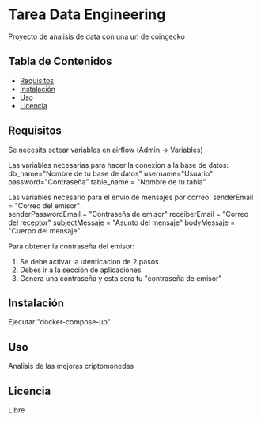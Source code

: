 # Tarea Data Engineering

Proyecto de analisis de data con una url de coingecko

## Tabla de Contenidos

- [Requisitos](#Requisitos)
- [Instalación](#instalación)
- [Uso](#uso)
- [Licencia](#licencia)

## Requisitos
Se necesita setear variables en airflow (Admin -> Variables)

Las variables necesarias para hacer la conexion a la base de datos: 
    db_name="Nombre de tu base de datos"
    username="Usuario"
    password="Contraseña"
    table_name = "Nombre de tu tabla"

Las variables necesario para el envio de mensajes por correo:
    senderEmail = "Correo del emisor"        
    senderPasswordEmail = "Contraseña de emisor"
    receiberEmail = "Correo del receptor"
    subjectMessaje = "Asunto del mensaje"
    bodyMessaje = "Cuerpo del mensaje"

Para obtener la contraseña del emisor:
1) Se debe activar la utenticacion de 2 pasos
2) Debes ir a la sección de aplicaciones
3) Genera una contraseña y esta sera tu "contraseña de emisor"

## Instalación

Ejecutar "docker-compose-up"

## Uso

Analisis de las mejoras criptomonedas

## Licencia

Libre
